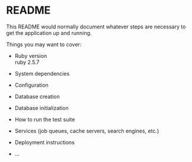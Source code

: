 # README

This README would normally document whatever steps are necessary to get the
application up and running.

Things you may want to cover:

* Ruby version<br>
ruby 2.5.7

* System dependencies

* Configuration

* Database creation

* Database initialization

* How to run the test suite

* Services (job queues, cache servers, search engines, etc.)

* Deployment instructions

* ...
